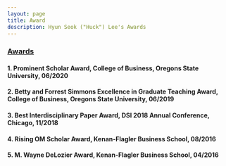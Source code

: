 ```yaml
---
layout: page
title: Award
description: Hyun Seok ("Huck") Lee's Awards
---
```



### <u>Awards </u>
#### 1. Prominent Scholar Award, College of Business, Oregons State University, 06/2020
#### 2. Betty and Forrest Simmons Excellence in Graduate Teaching Award, College of Business, Oregons State University, 06/2019
#### 3. Best Interdisciplinary Paper Award, DSI 2018 Annual Conference, Chicago, 11/2018
#### 4. Rising OM Scholar Award, Kenan-Flagler Business School, 08/2016
#### 5. M. Wayne DeLozier Award, Kenan-Flagler Business School, 04/2016

<!-- 
[click here for the most recent version of the paper]({{ BASE_PATH}}/pages/working_papers/sample-working-paper.pdf)
-->

<!-- Note: this is how to write a comment in HTML. Everything in here won't show up on your webpage.-->

<!--
To increase the size of the title, use fewer # in front of the paper title.
To decrease the size of the title, use more #. 
To remove the italics, remove the * before and after the description
To remove the underline from the title, remove the <u> tags (<u> and </u>)
-->

